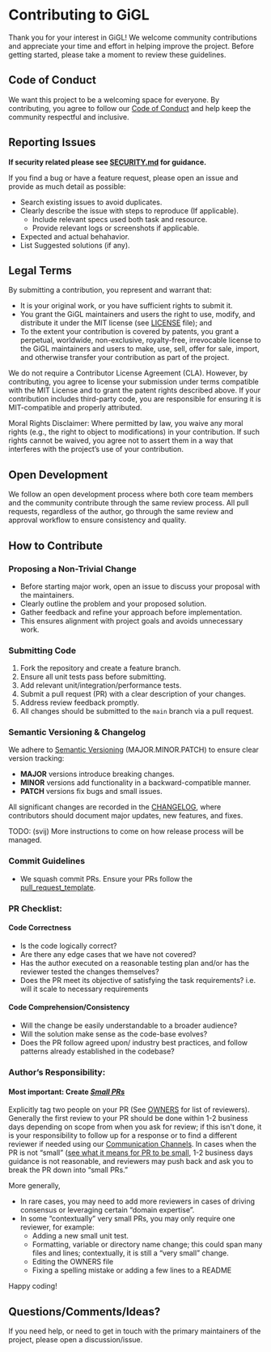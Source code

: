 # Contributing to GiGL

Thank you for your interest in GiGL! We welcome community contributions and appreciate your time and effort in helping
improve the project. Before getting started, please take a moment to review these guidelines.

## Code of Conduct

We want this project to be a welcoming space for everyone. By contributing, you agree to follow our
[Code of Conduct](CODE_OF_CONDUCT.md) and help keep the community respectful and inclusive.

## Reporting Issues

**If security related please see [SECURITY.md](SECURITY.md) for guidance.**

If you find a bug or have a feature request, please open an issue and provide as much detail as possible:

- Search existing issues to avoid duplicates.
- Clearly describe the issue with steps to reproduce (If applicable).
  - Include relevant specs used both task and resource.
  - Provide relevant logs or screenshots if applicable.
- Expected and actual behahavior.
- List Suggested solutions (if any).

## Legal Terms

By submitting a contribution, you represent and warrant that:

- It is your original work, or you have sufficient rights to submit it.
- You grant the GiGL maintainers and users the right to use, modify, and distribute it under the MIT license (see
  [LICENSE](LICENSE) file); and
- To the extent your contribution is covered by patents, you grant a perpetual, worldwide, non-exclusive, royalty-free,
  irrevocable license to the GiGL maintainers and users to make, use, sell, offer for sale, import, and otherwise
  transfer your contribution as part of the project.

We do not require a Contributor License Agreement (CLA). However, by contributing, you agree to license your submission
under terms compatible with the MIT License and to grant the patent rights described above. If your contribution
includes third-party code, you are responsible for ensuring it is MIT-compatible and properly attributed.

Moral Rights Disclaimer: Where permitted by law, you waive any moral rights (e.g., the right to object to modifications)
in your contribution. If such rights cannot be waived, you agree not to assert them in a way that interferes with the
project’s use of your contribution.

## Open Development

We follow an open development process where both core team members and the community contribute through the same review
process. All pull requests, regardless of the author, go through the same review and approval workflow to ensure
consistency and quality.

## How to Contribute

### Proposing a Non-Trivial Change

- Before starting major work, open an issue to discuss your proposal with the maintainers.
- Clearly outline the problem and your proposed solution.
- Gather feedback and refine your approach before implementation.
- This ensures alignment with project goals and avoids unnecessary work.

### Submitting Code

1. Fork the repository and create a feature branch.
1. Ensure all unit tests pass before submitting.
1. Add relevant unit/integration/performance tests.
1. Submit a pull request (PR) with a clear description of your changes.
1. Address review feedback promptly.
1. All changes should be submitted to the `main` branch via a pull request.

### Semantic Versioning & Changelog

We adhere to [Semantic Versioning](https://semver.org/) (MAJOR.MINOR.PATCH) to ensure clear version tracking:

- **MAJOR** versions introduce breaking changes.
- **MINOR** versions add functionality in a backward-compatible manner.
- **PATCH** versions fix bugs and small issues.

All significant changes are recorded in the [CHANGELOG](CHANGELOG.md), where contributors should document major updates,
new features, and fixes.

TODO: (svij) More instructions to come on how release process will be managed.

### Commit Guidelines

- We squash commit PRs. Ensure your PRs follow the [pull_request_template](pull_request_template.md).

### PR Checklist:

#### Code Correctness

- Is the code logically correct?
- Are there any edge cases that we have not covered?
- Has the author executed on a reasonable testing plan and/or has the reviewer tested the changes themselves?
- Does the PR meet its objective of satisfying the task requirements? i.e. will it scale to necessary requirements

#### Code Comprehension/Consistency

- Will the change be easily understandable to a broader audience?
- Will the solution make sense as the code-base evolves?
- Does the PR follow agreed upon/ industry best practices, and follow patterns already established in the codebase?

### Author’s Responsibility:

#### Most important: Create *[Small PRs](https://google.github.io/eng-practices/review/developer/small-cls.html)*

Explicitly tag two people on your PR (See [OWNERS](OWNERS) for list of reviewers). Generally the first review to your PR
should be done within 1-2 business days depending on scope from when you ask for review; if this isn't done, it is your
responsibility to follow up for a response or to find a different reviewer if needed using our
[Communication Channels](#questions). In cases when the PR is not “small”
([see what it means for PR to be small](https://google.github.io/eng-practices/review/developer/small-cls.html#what_is_small),
1-2 business days guidance is not reasonable, and reviewers may push back and ask you to break the PR down into “small
PRs.”

More generally,

- In rare cases, you may need to add more reviewers in cases of driving consensus or leveraging certain “domain
  expertise”.
- In some “contextually” very small PRs, you may only require one reviewer, for example:
  - Adding a new small unit test.
  - Formatting, variable or directory name change; this could span many files and lines; contextually, it is still a
    “very small” change.
  - Editing the OWNERS file
  - Fixing a spelling mistake or adding a few lines to a README

Happy coding!

## Questions/Comments/Ideas?

If you need help, or need to get in touch with the primary maintainers of the project, please open a discussion/issue.
